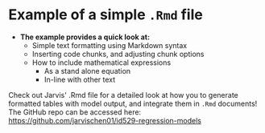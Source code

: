  # Example of a simple `.Rmd` file 
 
 - **The example provides a quick look at:**
   - Simple text formatting using Markdown syntax
   - Inserting code chunks, and adjusting chunk options
   - How to include mathematical expressions
     - As a stand alone equation
     - In-line with other text
 
 
 
Check out Jarvis' .Rmd file for a detailed look at how you to generate formatted tables with model output, and integrate them in `.Rmd` documents! The GitHub repo can be accessed here: https://github.com/jarvischen01/id529-regression-models
